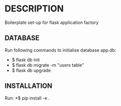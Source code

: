 # DESCRIPTION
Boilerplate set-up for flask application factory

## DATABASE

Run following commands to initialise database app.db:
* $ flask db init
* $ flask db migrate -m "users table"
* $ flask db upgrade

## INSTALLATION

Run:
*$ pip install -e .

